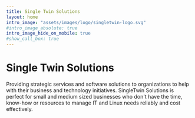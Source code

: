 ```yaml
---
title: Single Twin Solutions
layout: home
intro_image: "assets/images/logo/singletwin-logo.svg"
#intro_image_absolute: true
intro_image_hide_on_mobile: true
#show_call_box: true
---
```


# Single Twin Solutions
Providing strategic services and software solutions to organizations to help with their business and technology initiatives.
SingleTwin Solutions is perfect for small and medium sized businesses who don't have the time, know-how or resources to manage IT and Linux needs reliably and cost effectively. 